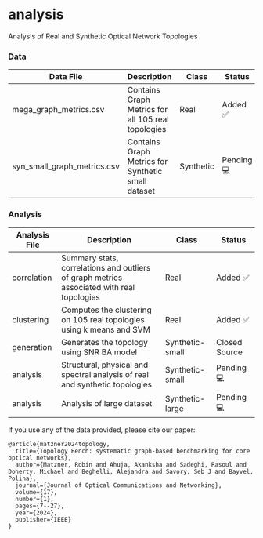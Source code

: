# analysis
Analysis of Real and Synthetic Optical Network Topologies 


### Data 
| Data File          | Description                                    | Class     | Status | 
|--------------------|------------------------------------------------|-----------|-----------|
| mega_graph_metrics.csv  | Contains Graph Metrics for all 105 real topologies  | Real      | Added ✅ | 
| syn_small_graph_metrics.csv       | Contains Graph Metrics for Synthetic small dataset | Synthetic | Pending 💻 | 

### Analysis
| Analysis File           | Description                                                    | Class     | Status | 
|-------------------------|----------------------------------------------------------------|-----------|----------|
| correlation             | Summary stats, correlations and outliers of graph metrics associated with real topologies    | Real      | Added ✅ | 
| clustering              | Computes the clustering on 105 real topologies using k means and SVM | Real      | Added ✅ | 
| generation              | Generates the topology using SNR BA model | Synthetic-small | Closed Source | 
| analysis                | Structural, physical and spectral analysis of real and synthetic topologies |  Synthetic-small | Pending 💻 | 
| analysis                | Analysis of large dataset | Synthetic-large | Pending 💻  |

If you use any of the data provided, please cite our paper:
```
@article{matzner2024topology,
  title={Topology Bench: systematic graph-based benchmarking for core optical networks},
  author={Matzner, Robin and Ahuja, Akanksha and Sadeghi, Rasoul and Doherty, Michael and Beghelli, Alejandra and Savory, Seb J and Bayvel, Polina},
  journal={Journal of Optical Communications and Networking},
  volume={17},
  number={1},
  pages={7--27},
  year={2024},
  publisher={IEEE}
}
```
